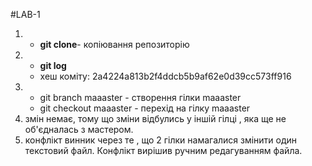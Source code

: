 #LAB-1
1. - **git clone**- копіювання репозиторію
2. - **git log**
   - хеш коміту: 2a4224a813b2f4ddcb5b9af62e0d39cc573ff916
3. - git branch maaaster - створення гілки maaaster  
   - git checkout maaaster - перехід на гілку maaaster 
4. змін немає, тому що зміни відбулись у іншій гілці , яка ще не об'єдналась з мастером.
5. конфлікт винник через те , що 2 гілки намагалися змінити один текстовий файл. Конфлікт вирішив ручним редагуванням файла.
